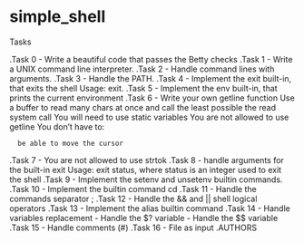 # simple_shell

Tasks

.Task 0 - Write a beautiful code that passes the Betty checks
.Task 1 - Write a UNIX command line interpreter.
.Task 2 - Handle command lines with arguments.
.Task 3 - Handle the PATH.
.Task 4 - Implement the exit built-in, that exits the shell
	  Usage: exit.
.Task 5 - Implement the env built-in, that prints the current environment
.Task 6 - Write your own getline function
	  Use a buffer to read many chars at once and call the least possible the read system call
	  You will need to use static variables
	  You are not allowed to use getline
	  You don’t have to:

	  be able to move the cursor
.Task 7 - You are not allowed to use strtok
.Task 8 - handle arguments for the built-in exit
	  Usage: exit status, where status is an integer used to exit the shell
.Task 9 - Implement the setenv and unsetenv builtin commands.
.Task 10 - Implement the builtin command cd
.Task 11 - Handle the commands separator ;
.Task 12 - Handle the && and || shell logical operators
.Task 13 - Implement the alias builtin command
.Task 14 - Handle variables replacement
	 - Handle the $? variable
	 - Handle the $$ variable
.Task 15 - Handle comments (#)
.Task 16 - File as input
.AUTHORS
